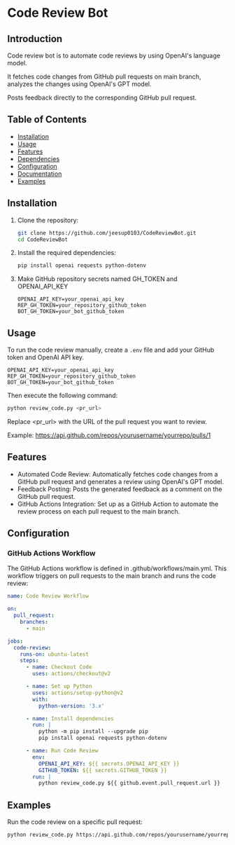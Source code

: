 # Code Review Bot

## Introduction
Code review bot is to automate code reviews by using OpenAI's language model. 

It fetches code changes from GitHub pull requests on main branch, analyzes the changes using OpenAI's GPT model.

Posts feedback directly to the corresponding GitHub pull request.

## Table of Contents
- [Installation](#installation)
- [Usage](#usage)
- [Features](#features)
- [Dependencies](#dependencies)
- [Configuration](#configuration)
- [Documentation](#documentation)
- [Examples](#examples)

## Installation
1. Clone the repository:
    ```sh
    git clone https://github.com/jeesup0103/CodeReviewBot.git
    cd CodeReviewBot

    ```

2. Install the required dependencies:
    ```sh
    pip install openai requests python-dotenv
    ```

3. Make GitHub repository secrets named GH_TOKEN and OPENAI_API_KEY
    ```env
    OPENAI_API_KEY=your_openai_api_key
    REP_GH_TOKEN=your_repository_github_token
    BOT_GH_TOKEN=your_bot_github_token
    ```

## Usage
    
To run the code review manually, create a `.env` file and add your GitHub token and OpenAI API key.

```env
OPENAI_API_KEY=your_openai_api_key
REP_GH_TOKEN=your_repository_github_token
BOT_GH_TOKEN=your_bot_github_token
```
    
Then execute the following command:
```sh
python review_code.py <pr_url>
```
Replace <pr_url> with the URL of the pull request you want to review.

Example: https://api.github.com/repos/yourusername/yourrepo/pulls/1


## Features
- Automated Code Review: Automatically fetches code changes from a GitHub pull request and generates a review using OpenAI's GPT model.
- Feedback Posting: Posts the generated feedback as a comment on the GitHub pull request.
- GitHub Actions Integration: Set up as a GitHub Action to automate the review process on each pull request to the main branch.
## Configuration
### GitHub Actions Workflow
The GitHub Actions workflow is defined in .github/workflows/main.yml. This workflow triggers on pull requests to the main branch and runs the code review:
```yaml
name: Code Review Workflow

on:
  pull_request:
    branches:
      - main

jobs:
  code-review:
    runs-on: ubuntu-latest
    steps:
      - name: Checkout Code
        uses: actions/checkout@v2

      - name: Set up Python
        uses: actions/setup-python@v2
        with:
          python-version: '3.x'

      - name: Install dependencies
        run: |
          python -m pip install --upgrade pip
          pip install openai requests python-dotenv

      - name: Run Code Review
        env:
          OPENAI_API_KEY: ${{ secrets.OPENAI_API_KEY }}
          GITHUB_TOKEN: ${{ secrets.GITHUB_TOKEN }}
        run: |
          python review_code.py ${{ github.event.pull_request.url }}
```

## Examples
Run the code review on a specific pull request:

```sh
python review_code.py https://api.github.com/repos/yourusername/yourrepo/pulls/1
